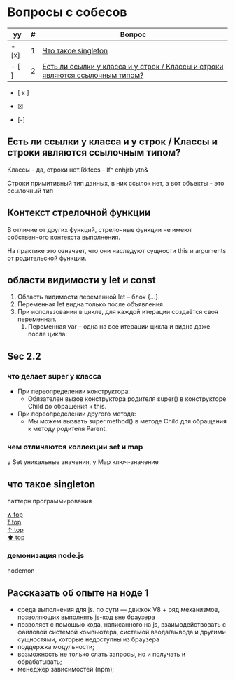 # Вопросы с собесов

<a id="top"></a>

| уу | #   | Вопрос                                                                              |
| - | --- | ----------------------------------------------------------------------------------- |
| - [x] | 1   | [Что такое singleton](#1)                                                           |
| - [ ] | 2   | [Есть ли ссылки у класса и у строк / Классы и строки являются ссылочным типом?](#2) |

- [ x ]
- [x]
- [-]

## Есть ли ссылки у класса и у строк / Классы и строки являются ссылочным типом? <a id="2"></a>

Классы - да, строки нет.Rkfccs - lf^ cnhjrb ytn&

Строки примитивный тип данных, в них ссылок нет, а вот объекты - это ссылочный тип

## Контекст стрелочной функции

В отличие от других функций, стрелочные функции не имеют собственного контекста выполнения.

На практике это означает, что они наследуют сущности this и arguments от родительской функции.

## области видимости у let и const

1. Область видимости переменной let – блок {...}.
2. Переменная let видна только после объявления.
3. При использовании в цикле, для каждой итерации создаётся своя переменная.
    1. Переменная var – одна на все итерации цикла и видна даже после цикла:

## Sec 2.2

### что делает super у класса

- При переопределении конструктора:
  - Обязателен вызов конструктора родителя super() в конструкторе Child до обращения к this.
- При переопределении другого метода:
  - Мы можем вызвать super.method() в методе Child для обращения к методу родителя Parent.

### чем отличаются коллекции set и map

у Set уникальные значения, у Map ключ-значение

## <a id="1"></a> что такое singleton

паттерн программирования

[∧ top](#top)<br>
[⤒ top](#top)<br>
[↑ top](#top)<br>
[⬆ top](#top)<br>

### демонизация node.js

nodemon

## Рассказать об опыте на ноде 1

- среда выполнения для js. по сути — движок V8 + ряд механизмов, позволяющих выполнять js-код вне браузера
- позволяет с помощью кода, написанного на js, взаимодействовать с файловой системой компьютера, системой ввода/вывода и другими сущностями, которые недоступны из браузера
- поддержка модульности;
- возможность не только слать запросы, но и получать и обрабатывать;
- менеджер зависимостей (npm);
